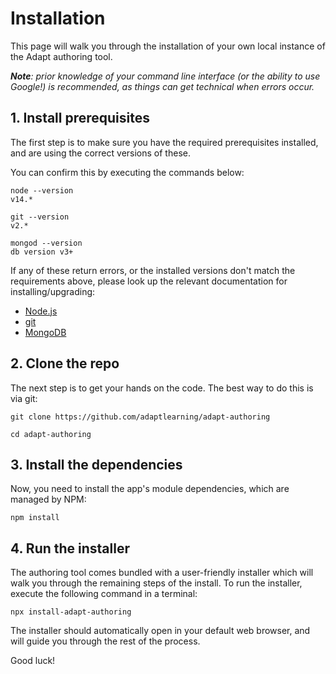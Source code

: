 # Installation

This page will walk you through the installation of your own local instance of the Adapt authoring tool.

_**Note**: prior knowledge of your command line interface (or the ability to use Google!) is recommended, as things can get technical when errors occur._

## 1. Install prerequisites
The first step is to make sure you have the required prerequisites installed, and are using the correct versions of these.

You can confirm this by executing the commands below:

```
node --version
v14.*

git --version
v2.*

mongod --version
db version v3+
```

If any of these return errors, or the installed versions don't match the requirements above, please look up the relevant documentation for installing/upgrading:
- [Node.js](https://nodejs.org/en/download/)
- [git](https://git-scm.com/downloads)
- [MongoDB](https://www.mongodb.com/try/download/community)

## 2. Clone the repo
The next step is to get your hands on the code. The best way to do this is via git:
```
git clone https://github.com/adaptlearning/adapt-authoring
```
```
cd adapt-authoring
```

## 3. Install the dependencies
Now, you need to install the app's module dependencies, which are managed by NPM:
```
npm install
```

## 4. Run the installer
The authoring tool comes bundled with a user-friendly installer which will walk you through the remaining steps of the install. To run the installer, execute the following command in a terminal:
```
npx install-adapt-authoring
```
The installer should automatically open in your default web browser, and will guide you through the rest of the process.

Good luck!
